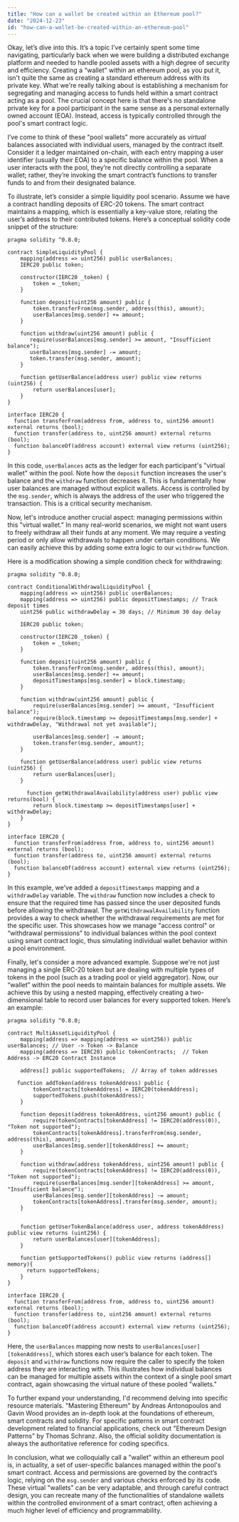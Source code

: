 ```yaml
---
title: "How can a wallet be created within an Ethereum pool?"
date: "2024-12-23"
id: "how-can-a-wallet-be-created-within-an-ethereum-pool"
---
```


Okay, let’s dive into this. It’s a topic I’ve certainly spent some time navigating, particularly back when we were building a distributed exchange platform and needed to handle pooled assets with a high degree of security and efficiency. Creating a “wallet” within an ethereum pool, as you put it, isn't quite the same as creating a standard ethereum address with its private key. What we're really talking about is establishing a mechanism for segregating and managing access to funds held within a smart contract acting as a pool. The crucial concept here is that there's no standalone private key for a pool participant in the same sense as a personal externally owned account (EOA). Instead, access is typically controlled through the pool's smart contract logic.

I’ve come to think of these "pool wallets" more accurately as *virtual* balances associated with individual users, managed by the contract itself. Consider it a ledger maintained on-chain, with each entry mapping a user identifier (usually their EOA) to a specific balance within the pool. When a user interacts with the pool, they’re not directly controlling a separate wallet; rather, they’re invoking the smart contract’s functions to transfer funds to and from their designated balance.

To illustrate, let’s consider a simple liquidity pool scenario. Assume we have a contract handling deposits of ERC-20 tokens. The smart contract maintains a mapping, which is essentially a key-value store, relating the user’s address to their contributed tokens. Here’s a conceptual solidity code snippet of the structure:

```solidity
pragma solidity ^0.8.0;

contract SimpleLiquidityPool {
    mapping(address => uint256) public userBalances;
    IERC20 public token;

    constructor(IERC20 _token) {
        token = _token;
    }

    function deposit(uint256 amount) public {
        token.transferFrom(msg.sender, address(this), amount);
        userBalances[msg.sender] += amount;
    }

    function withdraw(uint256 amount) public {
       require(userBalances[msg.sender] >= amount, "Insufficient balance");
       userBalances[msg.sender] -= amount;
       token.transfer(msg.sender, amount);
    }

    function getUserBalance(address user) public view returns (uint256) {
        return userBalances[user];
    }
}

interface IERC20 {
  function transferFrom(address from, address to, uint256 amount) external returns (bool);
  function transfer(address to, uint256 amount) external returns (bool);
  function balanceOf(address account) external view returns (uint256);
}

```

In this code, `userBalances` acts as the ledger for each participant's "virtual wallet" within the pool. Note how the `deposit` function increases the user's balance and the `withdraw` function decreases it. This is fundamentally how user balances are managed without explicit wallets. Access is controlled by the `msg.sender`, which is always the address of the user who triggered the transaction. This is a critical security mechanism.

Now, let's introduce another crucial aspect: managing permissions within this "virtual wallet." In many real-world scenarios, we might not want users to freely withdraw all their funds at any moment. We may require a vesting period or only allow withdrawals to happen under certain conditions. We can easily achieve this by adding some extra logic to our `withdraw` function.

Here is a modification showing a simple condition check for withdrawing:

```solidity
pragma solidity ^0.8.0;

contract ConditionalWithdrawalLiquidityPool {
    mapping(address => uint256) public userBalances;
    mapping(address => uint256) public depositTimestamps; // Track deposit times
    uint256 public withdrawDelay = 30 days; // Minimum 30 day delay

    IERC20 public token;

    constructor(IERC20 _token) {
        token = _token;
    }

    function deposit(uint256 amount) public {
        token.transferFrom(msg.sender, address(this), amount);
        userBalances[msg.sender] += amount;
        depositTimestamps[msg.sender] = block.timestamp;
    }

    function withdraw(uint256 amount) public {
        require(userBalances[msg.sender] >= amount, "Insufficient balance");
        require(block.timestamp >= depositTimestamps[msg.sender] + withdrawDelay, "Withdrawal not yet available");

        userBalances[msg.sender] -= amount;
        token.transfer(msg.sender, amount);
    }

    function getUserBalance(address user) public view returns (uint256) {
        return userBalances[user];
    }

      function getWithdrawalAvailability(address user) public view returns(bool) {
        return block.timestamp >= depositTimestamps[user] + withdrawDelay;
    }
}

interface IERC20 {
  function transferFrom(address from, address to, uint256 amount) external returns (bool);
  function transfer(address to, uint256 amount) external returns (bool);
  function balanceOf(address account) external view returns (uint256);
}
```

In this example, we've added a `depositTimestamps` mapping and a `withdrawDelay` variable. The `withdraw` function now includes a check to ensure that the required time has passed since the user deposited funds before allowing the withdrawal. The `getWithdrawalAvailability` function provides a way to check whether the withdrawal requirements are met for the specific user. This showcases how we manage "access control" or “withdrawal permissions” to individual balances within the pool context using smart contract logic, thus simulating individual wallet behavior within a pool environment.

Finally, let's consider a more advanced example. Suppose we're not just managing a single ERC-20 token but are dealing with multiple types of tokens in the pool (such as a trading pool or yield aggregator). Now, our “wallet” within the pool needs to maintain balances for multiple assets. We achieve this by using a nested mapping, effectively creating a two-dimensional table to record user balances for every supported token. Here’s an example:

```solidity
pragma solidity ^0.8.0;

contract MultiAssetLiquidityPool {
    mapping(address => mapping(address => uint256)) public userBalances; // User -> Token -> Balance
    mapping(address => IERC20) public tokenContracts;  // Token Address -> ERC20 Contract Instance

    address[] public supportedTokens;  // Array of token addresses

   function addToken(address tokenAddress) public {
        tokenContracts[tokenAddress] = IERC20(tokenAddress);
        supportedTokens.push(tokenAddress);
    }

    function deposit(address tokenAddress, uint256 amount) public {
        require(tokenContracts[tokenAddress] != IERC20(address(0)), "Token not supported");
        tokenContracts[tokenAddress].transferFrom(msg.sender, address(this), amount);
        userBalances[msg.sender][tokenAddress] += amount;
    }

    function withdraw(address tokenAddress, uint256 amount) public {
        require(tokenContracts[tokenAddress] != IERC20(address(0)), "Token not supported");
        require(userBalances[msg.sender][tokenAddress] >= amount, "Insufficient balance");
        userBalances[msg.sender][tokenAddress] -= amount;
        tokenContracts[tokenAddress].transfer(msg.sender, amount);
    }


    function getUserTokenBalance(address user, address tokenAddress) public view returns (uint256) {
        return userBalances[user][tokenAddress];
    }

    function getSupportedTokens() public view returns (address[] memory){
      return supportedTokens;
    }
}

interface IERC20 {
  function transferFrom(address from, address to, uint256 amount) external returns (bool);
  function transfer(address to, uint256 amount) external returns (bool);
  function balanceOf(address account) external view returns (uint256);
}
```

Here, the `userBalances` mapping now nests to `userBalances[user][tokenAddress]`, which stores each user’s balance for each token. The `deposit` and `withdraw` functions now require the caller to specify the token address they are interacting with. This illustrates how individual balances can be managed for multiple assets within the context of a single pool smart contract, again showcasing the virtual nature of these pooled "wallets."

To further expand your understanding, I'd recommend delving into specific resource materials. "Mastering Ethereum" by Andreas Antonopoulos and Gavin Wood provides an in-depth look at the foundations of ethereum, smart contracts and solidity. For specific patterns in smart contract development related to financial applications, check out "Ethereum Design Patterns" by Thomas Schranz. Also, the official solidity documentation is always the authoritative reference for coding specifics.

In conclusion, what we colloquially call a "wallet" within an ethereum pool is, in actuality, a set of user-specific balances managed within the pool's smart contract. Access and permissions are governed by the contract’s logic, relying on the `msg.sender` and various checks enforced by its code. These virtual "wallets" can be very adaptable, and through careful contract design, you can recreate many of the functionalities of standalone wallets within the controlled environment of a smart contract, often achieving a much higher level of efficiency and programmability.
